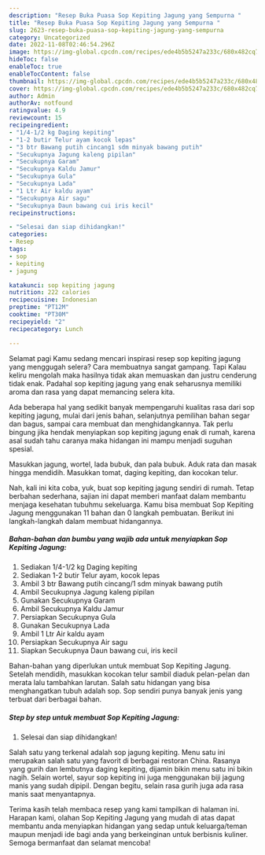 ```yaml
---
description: "Resep Buka Puasa Sop Kepiting Jagung yang Sempurna "
title: "Resep Buka Puasa Sop Kepiting Jagung yang Sempurna "
slug: 2623-resep-buka-puasa-sop-kepiting-jagung-yang-sempurna
category: Uncategorized
date: 2022-11-08T02:46:54.296Z
image: https://img-global.cpcdn.com/recipes/ede4b5b5247a233c/680x482cq70/sop-kepiting-jagung-foto-resep-utama.jpg
hideToc: false
enableToc: true
enableTocContent: false
thumbnail: https://img-global.cpcdn.com/recipes/ede4b5b5247a233c/680x482cq70/sop-kepiting-jagung-foto-resep-utama.jpg
cover: https://img-global.cpcdn.com/recipes/ede4b5b5247a233c/680x482cq70/sop-kepiting-jagung-foto-resep-utama.jpg
author: Admin
authorAv: notfound
ratingvalue: 4.9
reviewcount: 15
recipeingredient:
- "1/4-1/2 kg Daging kepiting"
- "1-2 butir Telur ayam kocok lepas"
- "3 btr Bawang putih cincang1 sdm minyak bawang putih"
- "Secukupnya Jagung kaleng pipilan"
- "Secukupnya Garam"
- "Secukupnya Kaldu Jamur"
- "Secukupnya Gula"
- "Secukupnya Lada"
- "1 Ltr Air kaldu ayam"
- "Secukupnya Air sagu"
- "Secukupnya Daun bawang cui iris kecil"
recipeinstructions:

- "Selesai dan siap dihidangkan!"
categories:
- Resep
tags:
- sop
- kepiting
- jagung

katakunci: sop kepiting jagung 
nutrition: 222 calories
recipecuisine: Indonesian
preptime: "PT12M"
cooktime: "PT30M"
recipeyield: "2"
recipecategory: Lunch

---
```



Selamat pagi Kamu sedang mencari inspirasi resep sop kepiting jagung yang menggugah selera? Cara membuatnya sangat gampang. Tapi Kalau keliru mengolah maka hasilnya tidak akan memuaskan dan justru cenderung tidak enak. Padahal sop kepiting jagung yang enak seharusnya memiliki aroma dan rasa yang dapat memancing selera kita.


Ada beberapa hal yang sedikit banyak mempengaruhi kualitas rasa dari sop kepiting jagung, mulai dari jenis bahan, selanjutnya pemilihan bahan segar dan bagus, sampai cara membuat dan menghidangkannya. Tak perlu bingung jika hendak menyiapkan sop kepiting jagung enak di rumah, karena asal sudah tahu caranya maka hidangan ini mampu menjadi suguhan spesial.

Masukkan jagung, wortel, lada bubuk, dan pala bubuk. Aduk rata dan masak hingga mendidih. Masukkan tomat, daging kepiting, dan kocokan telur.


Nah, kali ini kita coba, yuk, buat sop kepiting jagung sendiri di rumah. Tetap berbahan sederhana, sajian ini dapat memberi manfaat dalam membantu menjaga kesehatan tubuhmu sekeluarga. Kamu bisa membuat Sop Kepiting Jagung menggunakan 11 bahan dan 0 langkah pembuatan. Berikut ini langkah-langkah dalam membuat hidangannya.

<!--inarticleads1-->

##### Bahan-bahan dan bumbu yang wajib ada untuk menyiapkan Sop Kepiting Jagung:

1. Sediakan 1/4-1/2 kg Daging kepiting
1. Sediakan 1-2 butir Telur ayam, kocok lepas
1. Ambil 3 btr Bawang putih cincang/1 sdm minyak bawang putih
1. Ambil Secukupnya Jagung kaleng pipilan
1. Gunakan Secukupnya Garam
1. Ambil Secukupnya Kaldu Jamur
1. Persiapkan Secukupnya Gula
1. Gunakan Secukupnya Lada
1. Ambil 1 Ltr Air kaldu ayam
1. Persiapkan Secukupnya Air sagu
1. Siapkan Secukupnya Daun bawang cui, iris kecil


Bahan-bahan yang diperlukan untuk membuat Sop Kepiting Jagung. Setelah mendidih, masukkan kocokan telur sambil diaduk pelan-pelan dan merata lalu tambahkan larutan. Salah satu hidangan yang bisa menghangatkan tubuh adalah sop. Sop sendiri punya banyak jenis yang terbuat dari berbagai bahan. 

<!--inarticleads2-->

##### Step by step untuk membuat Sop Kepiting Jagung:


1. Selesai dan siap dihidangkan!

Salah satu yang terkenal adalah sop jagung kepiting. Menu satu ini merupakan salah satu yang favorit di berbagai restoran China. Rasanya yang gurih dan lembutnya daging kepiting, dijamin bikin menu satu ini bikin nagih. Selain wortel, sayur sop kepiting ini juga menggunakan biji jagung manis yang sudah dipipil. Dengan begitu, selain rasa gurih juga ada rasa manis saat menyantapnya. 

Terima kasih telah membaca resep yang kami tampilkan di halaman ini. Harapan kami, olahan Sop Kepiting Jagung yang mudah di atas dapat membantu anda menyiapkan hidangan yang sedap untuk keluarga/teman maupun menjadi ide bagi anda yang berkeinginan untuk berbisnis kuliner. Semoga bermanfaat dan selamat mencoba!
